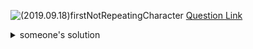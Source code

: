 ![(2019.09.18)firstNotRepeatingCharacter](images/(2019.09.18)firstNotRepeatingCharacter.jpg)
[Question Link](https://app.codesignal.com/interview-practice/task/uX5iLwhc6L5ckSyNC)

<details>
<summary>someone's solution</summary>
<p>

> ```js
>code
</p>
</details>


